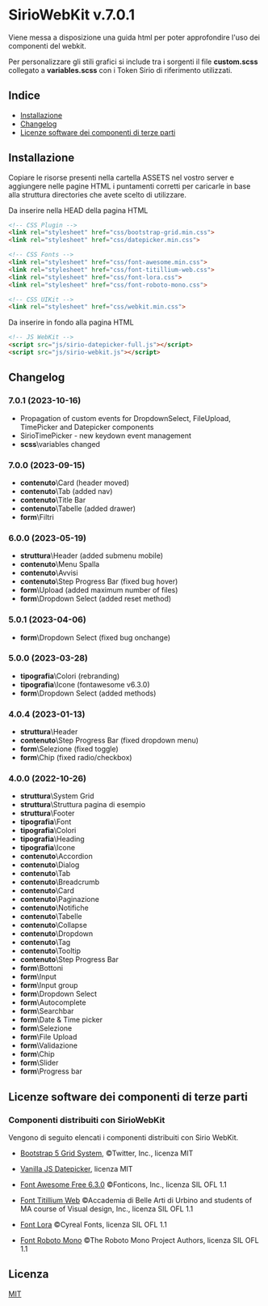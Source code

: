 # SirioWebKit v.7.0.1

Viene messa a disposizione una guida html per poter approfondire l'uso dei componenti del webkit.

Per personalizzare gli stili grafici si include tra i sorgenti il file **custom.scss** collegato a **variables.scss** con i Token Sirio di riferimento utilizzati.

## Indice
- [Installazione](#installazione)
- [Changelog](#changelog)
- [Licenze software dei componenti di terze parti](#licenze-software-dei-componenti-di-terze-parti)

## Installazione

Copiare le risorse presenti nella cartella ASSETS nel vostro server e aggiungere nelle pagine HTML i puntamenti corretti per caricarle in base alla struttura directories che avete scelto di utilizzare.

Da inserire nella HEAD della pagina HTML

```html
<!-- CSS Plugin -->
<link rel="stylesheet" href="css/bootstrap-grid.min.css">
<link rel="stylesheet" href="css/datepicker.min.css">

<!-- CSS Fonts -->
<link rel="stylesheet" href="css/font-awesome.min.css">
<link rel="stylesheet" href="css/font-titillium-web.css">
<link rel="stylesheet" href="css/font-lora.css">
<link rel="stylesheet" href="css/font-roboto-mono.css">

<!-- CSS UIKit -->
<link rel="stylesheet" href="css/webkit.min.css">
```

Da inserire in fondo alla pagina HTML

```html
<!-- JS WebKit -->
<script src="js/sirio-datepicker-full.js"></script>
<script src="js/sirio-webkit.js"></script>
```

## Changelog

### 7.0.1 (2023-10-16)

- Propagation of custom events for DropdownSelect, FileUpload, TimePicker and Datepicker components
- SirioTimePicker - new keydown event management
- **scss**\variables changed

### 7.0.0 (2023-09-15)

- **contenuto**\Card (header moved)
- **contenuto**\Tab (added nav)
- **contenuto**\Title Bar
- **contenuto**\Tabelle (added drawer)
- **form**\Filtri

### 6.0.0 (2023-05-19)

- **struttura**\Header (added submenu mobile)
- **contenuto**\Menu Spalla
- **contenuto**\Avvisi
- **contenuto**\Step Progress Bar (fixed bug hover)
- **form**\Upload (added maximum number of files)
- **form**\Dropdown Select (added reset method)

### 5.0.1 (2023-04-06)

- **form**\Dropdown Select (fixed bug onchange)

### 5.0.0 (2023-03-28)

- **tipografia**\Colori (rebranding)
- **tipografia**\Icone (fontawesome v6.3.0)
- **form**\Dropdown Select (added methods)

### 4.0.4 (2023-01-13)

- **struttura**\Header
- **contenuto**\Step Progress Bar (fixed dropdown menu)
- **form**\Selezione (fixed toggle)
- **form**\Chip (fixed radio/checkbox)

### 4.0.0 (2022-10-26)

- **struttura**\System Grid
- **struttura**\Struttura pagina di esempio
- **struttura**\Footer
- **tipografia**\Font
- **tipografia**\Colori
- **tipografia**\Heading
- **tipografia**\Icone
- **contenuto**\Accordion
- **contenuto**\Dialog
- **contenuto**\Tab
- **contenuto**\Breadcrumb
- **contenuto**\Card
- **contenuto**\Paginazione
- **contenuto**\Notifiche
- **contenuto**\Tabelle
- **contenuto**\Collapse
- **contenuto**\Dropdown
- **contenuto**\Tag
- **contenuto**\Tooltip
- **contenuto**\Step Progress Bar
- **form**\Bottoni
- **form**\Input
- **form**\Input group
- **form**\Dropdown Select
- **form**\Autocomplete
- **form**\Searchbar
- **form**\Date & Time picker
- **form**\Selezione
- **form**\File Upload
- **form**\Validazione
- **form**\Chip
- **form**\Slider
- **form**\Progress bar

## Licenze software dei componenti di terze parti

### Componenti distribuiti con SirioWebKit

Vengono di seguito elencati i componenti distribuiti con Sirio WebKit.

- [Bootstrap 5 Grid System](https://getbootstrap.com/), ©Twitter, Inc., licenza MIT

- [Vanilla JS Datepicker](https://mymth.github.io/vanillajs-datepicker), licenza MIT

- [Font Awesome Free 6.3.0](https://fontawesome.com/) ©Fonticons, Inc., licenza SIL OFL 1.1

- [Font Titillium Web](http://nta.accademiadiurbino.it/titillium/) ©Accademia di Belle Arti di Urbino and students of MA course of Visual design, Inc., licenza SIL OFL 1.1

- [Font Lora](http://www.cyreal.org/fonts/lora/) ©Cyreal Fonts, licenza SIL OFL 1.1

- [Font Roboto Mono](https://github.com/googlefonts/robotomono) ©The Roboto Mono Project Authors, licenza SIL OFL 1.1

## Licenza
[MIT](https://choosealicense.com/licenses/mit/)